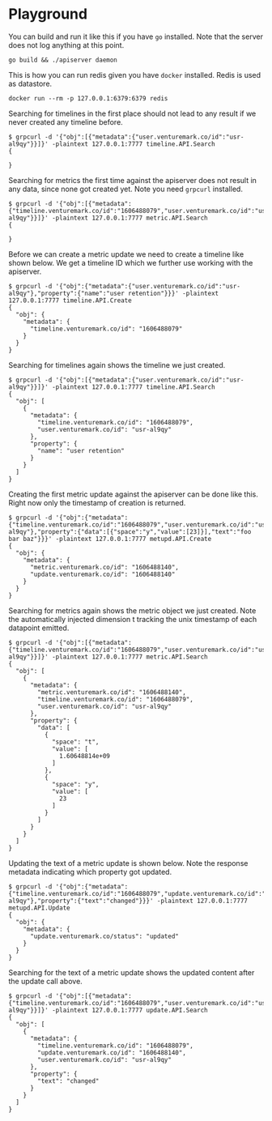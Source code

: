 # Playground

You can build and run it like this if you have `go` installed. Note that the
server does not log anything at this point.

```
go build && ./apiserver daemon
```



This is how you can run redis given you have `docker` installed. Redis is used
as datastore.

```
docker run --rm -p 127.0.0.1:6379:6379 redis
```



Searching for timelines in the first place should not lead to any result if we
never created any timeline before.

```
$ grpcurl -d '{"obj":[{"metadata":{"user.venturemark.co/id":"usr-al9qy"}}]}' -plaintext 127.0.0.1:7777 timeline.API.Search
{

}
```



Searching for metrics the first time against the apiserver does not result in
any data, since none got created yet. Note you need `grpcurl` installed.

```
$ grpcurl -d '{"obj":[{"metadata":{"timeline.venturemark.co/id":"1606488079","user.venturemark.co/id":"usr-al9qy"}}]}' -plaintext 127.0.0.1:7777 metric.API.Search
{

}
```



Before we can create a metric update we need to create a timeline like shown
below. We get a timeline ID which we further use working with the apiserver.

```
$ grpcurl -d '{"obj":{"metadata":{"user.venturemark.co/id":"usr-al9qy"},"property":{"name":"user retention"}}}' -plaintext 127.0.0.1:7777 timeline.API.Create
{
  "obj": {
    "metadata": {
      "timeline.venturemark.co/id": "1606488079"
    }
  }
}
```



Searching for timelines again shows the timeline we just created.

```
$ grpcurl -d '{"obj":[{"metadata":{"user.venturemark.co/id":"usr-al9qy"}}]}' -plaintext 127.0.0.1:7777 timeline.API.Search
{
  "obj": [
    {
      "metadata": {
        "timeline.venturemark.co/id": "1606488079",
        "user.venturemark.co/id": "usr-al9qy"
      },
      "property": {
        "name": "user retention"
      }
    }
  ]
}
```



Creating the first metric update against the apiserver can be done like this.
Right now only the timestamp of creation is returned.

```
$ grpcurl -d '{"obj":{"metadata":{"timeline.venturemark.co/id":"1606488079","user.venturemark.co/id":"usr-al9qy"},"property":{"data":[{"space":"y","value":[23]}],"text":"foo bar baz"}}}' -plaintext 127.0.0.1:7777 metupd.API.Create
{
  "obj": {
    "metadata": {
      "metric.venturemark.co/id": "1606488140",
      "update.venturemark.co/id": "1606488140"
    }
  }
}
```



Searching for metrics again shows the metric object we just created. Note the
automatically injected dimension t tracking the unix timestamp of each datapoint
emitted.

```
$ grpcurl -d '{"obj":[{"metadata":{"timeline.venturemark.co/id":"1606488079","user.venturemark.co/id":"usr-al9qy"}}]}' -plaintext 127.0.0.1:7777 metric.API.Search
{
  "obj": [
    {
      "metadata": {
        "metric.venturemark.co/id": "1606488140",
        "timeline.venturemark.co/id": "1606488079",
        "user.venturemark.co/id": "usr-al9qy"
      },
      "property": {
        "data": [
          {
            "space": "t",
            "value": [
              1.60648814e+09
            ]
          },
          {
            "space": "y",
            "value": [
              23
            ]
          }
        ]
      }
    }
  ]
}
```



Updating the text of a metric update is shown below. Note the response metadata
indicating which property got updated.

```
$ grpcurl -d '{"obj":{"metadata":{"timeline.venturemark.co/id":"1606488079","update.venturemark.co/id":"1606488140","user.venturemark.co/id":"usr-al9qy"},"property":{"text":"changed"}}}' -plaintext 127.0.0.1:7777 metupd.API.Update
{
  "obj": {
    "metadata": {
      "update.venturemark.co/status": "updated"
    }
  }
}
```



Searching for the text of a metric update shows the updated content after the
update call above.

```
$ grpcurl -d '{"obj":[{"metadata":{"timeline.venturemark.co/id":"1606488079","user.venturemark.co/id":"usr-al9qy"}}]}' -plaintext 127.0.0.1:7777 update.API.Search
{
  "obj": [
    {
      "metadata": {
        "timeline.venturemark.co/id": "1606488079",
        "update.venturemark.co/id": "1606488140",
        "user.venturemark.co/id": "usr-al9qy"
      },
      "property": {
        "text": "changed"
      }
    }
  ]
}
```
